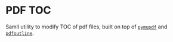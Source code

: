 # PDF TOC
Samll utility to modify TOC of pdf files, built on top of [`pymupdf`](https://github.com/pymupdf/PyMuPDF) and [`pdfoutline`](https://github.com/yutayamamoto/pdfoutline).
